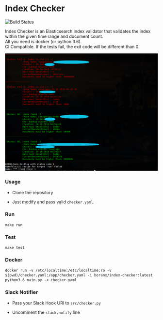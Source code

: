 # Index Checker

[![Build Status](https://api.travis-ci.org/boranx/index-checker.svg?branch=master)](https://travis-ci.org/boranx/index-checker)

Index Checker is an Elasticsearch index validator that validates the index within the given time range and document count.  
All you need is docker (or python 3.6).  
CI Compatible. If the tests fail, the exit code will be different than 0.  

<img src="img/index_checker.png?raw=true" width="720px">

### Usage

- Clone the repository

- Just modify and pass valid ```checker.yaml```.

### Run

```shell
make run
```

### Test

```shell
make test
```

### Docker

```shell
docker run -v /etc/localtime:/etc/localtime:ro -v $(pwd)/checker.yaml:/app/checker.yaml -i boranx/index-checker:latest python3.6 main.py -< checker.yaml
```

### Slack Notifier

- Pass your Slack Hook URI to ```src/checker.py```

- Uncomment the ```slack.notify``` line